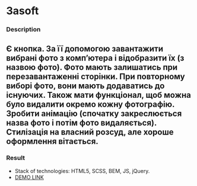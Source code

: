 # 3asoft
### Description
Є кнопка. За її допомогою завантажити вибрані фото з комп’ютера і відобразити їх (з назвою фото). Фото мають залишатись при перезавантаженні сторінки. При повторному виборі фото, вони мають додаватись до існуючих. Також мати функціонал, щоб можна було видалити окремо кожну фотографію. Зробити анімацію (спочатку закреслюється назва фото і потім фото видаляється). Стилізація на власний розсуд, але хороше оформлення вітається.
---
### Result
- Stack of technologies: HTML5, SCSS, BEM, JS, jQuery.
- [DEMO LINK](https://dmitry-puhliakov.github.io/3asoft/)